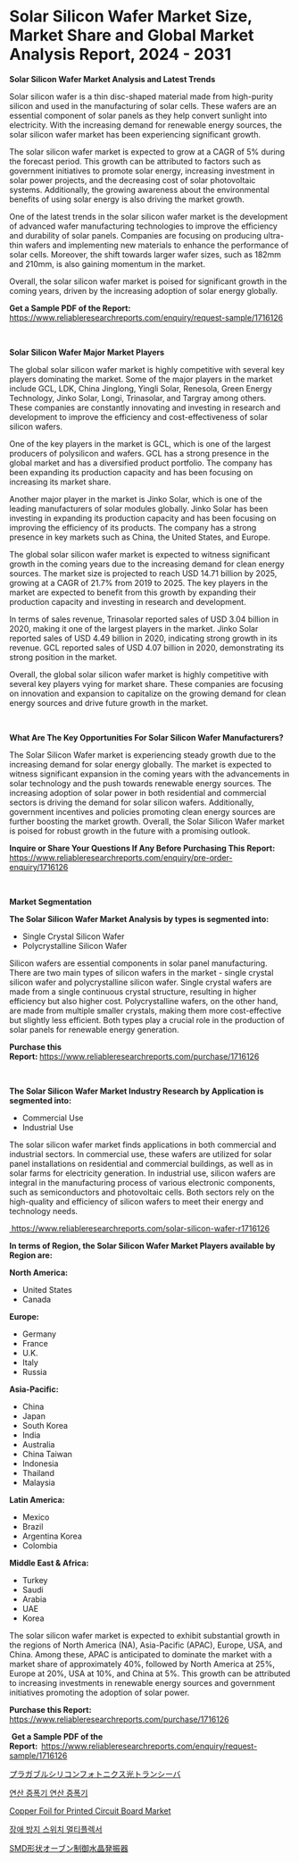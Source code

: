 <p><h1>Solar Silicon Wafer Market Size, Market Share and Global Market Analysis Report, 2024 - 2031</h1></p><p><strong>Solar Silicon Wafer Market Analysis and Latest Trends</strong></p>
<p><p>Solar silicon wafer is a thin disc-shaped material made from high-purity silicon and used in the manufacturing of solar cells. These wafers are an essential component of solar panels as they help convert sunlight into electricity. With the increasing demand for renewable energy sources, the solar silicon wafer market has been experiencing significant growth.</p><p>The solar silicon wafer market is expected to grow at a CAGR of 5% during the forecast period. This growth can be attributed to factors such as government initiatives to promote solar energy, increasing investment in solar power projects, and the decreasing cost of solar photovoltaic systems. Additionally, the growing awareness about the environmental benefits of using solar energy is also driving the market growth.</p><p>One of the latest trends in the solar silicon wafer market is the development of advanced wafer manufacturing technologies to improve the efficiency and durability of solar panels. Companies are focusing on producing ultra-thin wafers and implementing new materials to enhance the performance of solar cells. Moreover, the shift towards larger wafer sizes, such as 182mm and 210mm, is also gaining momentum in the market.</p><p>Overall, the solar silicon wafer market is poised for significant growth in the coming years, driven by the increasing adoption of solar energy globally.</p></p>
<p><strong>Get a Sample PDF of the Report:&nbsp;</strong> <a href="https://www.reliableresearchreports.com/enquiry/request-sample/1716126">https://www.reliableresearchreports.com/enquiry/request-sample/1716126</a></p>
<p>&nbsp;</p>
<p><strong>Solar Silicon Wafer Major Market Players</strong></p>
<p><p>The global solar silicon wafer market is highly competitive with several key players dominating the market. Some of the major players in the market include GCL, LDK, China Jinglong, Yingli Solar, Renesola, Green Energy Technology, Jinko Solar, Longi, Trinasolar, and Targray among others. These companies are constantly innovating and investing in research and development to improve the efficiency and cost-effectiveness of solar silicon wafers.</p><p>One of the key players in the market is GCL, which is one of the largest producers of polysilicon and wafers. GCL has a strong presence in the global market and has a diversified product portfolio. The company has been expanding its production capacity and has been focusing on increasing its market share.</p><p>Another major player in the market is Jinko Solar, which is one of the leading manufacturers of solar modules globally. Jinko Solar has been investing in expanding its production capacity and has been focusing on improving the efficiency of its products. The company has a strong presence in key markets such as China, the United States, and Europe.</p><p>The global solar silicon wafer market is expected to witness significant growth in the coming years due to the increasing demand for clean energy sources. The market size is projected to reach USD 14.71 billion by 2025, growing at a CAGR of 21.7% from 2019 to 2025. The key players in the market are expected to benefit from this growth by expanding their production capacity and investing in research and development.</p><p>In terms of sales revenue, Trinasolar reported sales of USD 3.04 billion in 2020, making it one of the largest players in the market. Jinko Solar reported sales of USD 4.49 billion in 2020, indicating strong growth in its revenue. GCL reported sales of USD 4.07 billion in 2020, demonstrating its strong position in the market.</p><p>Overall, the global solar silicon wafer market is highly competitive with several key players vying for market share. These companies are focusing on innovation and expansion to capitalize on the growing demand for clean energy sources and drive future growth in the market.</p></p>
<p>&nbsp;</p>
<p><strong>What Are The Key Opportunities For Solar Silicon Wafer Manufacturers?</strong></p>
<p><p>The Solar Silicon Wafer market is experiencing steady growth due to the increasing demand for solar energy globally. The market is expected to witness significant expansion in the coming years with the advancements in solar technology and the push towards renewable energy sources. The increasing adoption of solar power in both residential and commercial sectors is driving the demand for solar silicon wafers. Additionally, government incentives and policies promoting clean energy sources are further boosting the market growth. Overall, the Solar Silicon Wafer market is poised for robust growth in the future with a promising outlook.</p></p>
<p><strong>Inquire or Share Your Questions If Any Before Purchasing This Report:</strong> <a href="https://www.reliableresearchreports.com/enquiry/pre-order-enquiry/1716126">https://www.reliableresearchreports.com/enquiry/pre-order-enquiry/1716126</a></p>
<p>&nbsp;</p>
<p><strong>Market Segmentation</strong></p>
<p><strong>The Solar Silicon Wafer Market Analysis by types is segmented into:</strong></p>
<p><ul><li>Single Crystal Silicon Wafer</li><li>Polycrystalline Silicon Wafer</li></ul></p>
<p><p>Silicon wafers are essential components in solar panel manufacturing. There are two main types of silicon wafers in the market - single crystal silicon wafer and polycrystalline silicon wafer. Single crystal wafers are made from a single continuous crystal structure, resulting in higher efficiency but also higher cost. Polycrystalline wafers, on the other hand, are made from multiple smaller crystals, making them more cost-effective but slightly less efficient. Both types play a crucial role in the production of solar panels for renewable energy generation.</p></p>
<p><strong>Purchase this Report:&nbsp;</strong><a href="https://www.reliableresearchreports.com/purchase/1716126">https://www.reliableresearchreports.com/purchase/1716126</a></p>
<p>&nbsp;</p>
<p><strong>The Solar Silicon Wafer Market Industry Research by Application is segmented into:</strong></p>
<p><ul><li>Commercial Use</li><li>Industrial Use</li></ul></p>
<p><p>The solar silicon wafer market finds applications in both commercial and industrial sectors. In commercial use, these wafers are utilized for solar panel installations on residential and commercial buildings, as well as in solar farms for electricity generation. In industrial use, silicon wafers are integral in the manufacturing process of various electronic components, such as semiconductors and photovoltaic cells. Both sectors rely on the high-quality and efficiency of silicon wafers to meet their energy and technology needs.</p></p>
<p><a href="https://www.reliableresearchreports.com/solar-silicon-wafer-r1716126">&nbsp;https://www.reliableresearchreports.com/solar-silicon-wafer-r1716126</a></p>
<p><strong>In terms of Region, the Solar Silicon Wafer Market Players available by Region are:</strong></p>
<p>
    <p> <strong> North America: </strong>
        <ul>
            <li>United States</li>
            <li>Canada</li>
        </ul>
        </p> 
    <p> <strong> Europe: </strong>
        <ul>
            <li>Germany</li>
            <li>France</li>
            <li>U.K.</li>
            <li>Italy</li>
            <li>Russia</li>
        </ul>
        </p> 
    <p> <strong> Asia-Pacific: </strong>
        <ul>
            <li>China</li>
            <li>Japan</li>
            <li>South Korea</li>
            <li>India</li>
            <li>Australia</li>
            <li>China Taiwan</li>
            <li>Indonesia</li>
            <li>Thailand</li>
            <li>Malaysia</li>
        </ul>
        </p> 
    <p> <strong> Latin America: </strong>
        <ul>
            <li>Mexico</li>
            <li>Brazil</li>
            <li>Argentina Korea</li>
            <li>Colombia</li>
        </ul>
        </p> 
    <p> <strong> Middle East & Africa: </strong>
        <ul>
            <li>Turkey</li>
            <li>Saudi</li>
            <li>Arabia</li>
            <li>UAE</li>
            <li>Korea</li>
        </ul>
    </p>
    </p>
<p><p>The solar silicon wafer market is expected to exhibit substantial growth in the regions of North America (NA), Asia-Pacific (APAC), Europe, USA, and China. Among these, APAC is anticipated to dominate the market with a market share of approximately 40%, followed by North America at 25%, Europe at 20%, USA at 10%, and China at 5%. This growth can be attributed to increasing investments in renewable energy sources and government initiatives promoting the adoption of solar power.</p></p>
<p><strong>Purchase this Report: </strong><a href="https://www.reliableresearchreports.com/purchase/1716126">https://www.reliableresearchreports.com/purchase/1716126</a></p>
<p>&nbsp;<strong>Get a Sample PDF of the Report:&nbsp;&nbsp;</strong><a href="https://www.reliableresearchreports.com/enquiry/request-sample/1716126">https://www.reliableresearchreports.com/enquiry/request-sample/1716126</a></p>
<p><strong></strong></p>
<p><p><a href="https://github.com/CieloStamm/Market-Research-Report-List-1/blob/main/1104148113777.md">プラガブルシリコンフォトニクス光トランシーバ</a></p><p><a href="https://github.com/nuekbpymrrz5/Market-Research-Report-List-2/blob/main/4902825124257.md">연산 증폭기 연산 증폭기</a></p><p><a href="https://github.com/prosalinda88/Market-Research-Report-List-4/blob/main/copper-foil-for-printed-circuit-board-market.md">Copper Foil for Printed Circuit Board Market</a></p><p><a href="https://github.com/BrettWeberrt8767765/Market-Research-Report-List-2/blob/main/6495686124258.md">장애 방지 스위치 멀티플렉서</a></p><p><a href="https://github.com/nemesis2824/Market-Research-Report-List-2/blob/main/8322439113776.md">SMD形状オーブン制御水晶発振器</a></p></p>